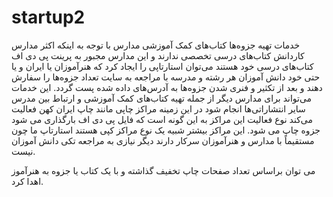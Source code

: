# startup2
خدمات تهیه جزوه‌ها  کتاب‌های کمک آموزشی مدارس 
با توجه به اینکه اکثر مدارس کاردانش کتاب‌های درسی تخصصی ندارند و این مدارس مجبور به پرینت پی دی اف کتاب‌های درسی خود هستند می‌توان استارتاپی را ایجاد کرد که هنرآموزان یا ایران و یا حتی خود دانش آموزان هر رشته و مدرسه با مراجعه به سایت تعداد جزوه‌ها را سفارش دهند و بعد از تکثیر و فنری شدن جزوه‌ها به آدرس‌های داده شده پست گردد.
این خدمات می‌تواند برای مدارس دیگر از جمله تهیه کتاب‌های کمک آموزشی و ارتباط بین مدرس  سایر انتشاراتی‌ها انجام شود در این زمینه مراکز چاپی مانند چاپ ایران کهن فعالیت می‌کند نوع فعالیت این مراکز به این گونه است که فایل پی دی اف بارگذاری می شود جزوه چاپ می شود.
این مراکز بیشتر شبیه یک نوع مراکز کپی هستند استارتاپ ما چون مستقیماً با مدارس و هنرآموزان سرکار دارند دیگر نیازی به مراجعه تکی دانش آموزان نیست.

می توان براساس تعداد صفحات چاپ تخفیف گذاشته و با یک کتاب یا جزوه به هنرآموز اهدا کرد.